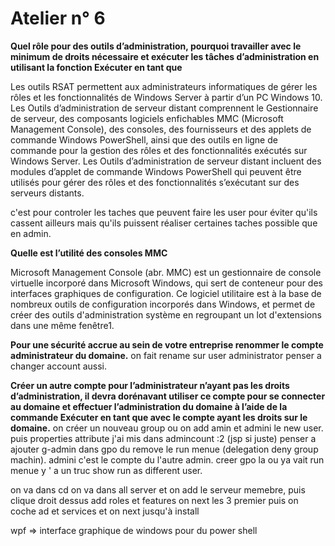 # Atelier n° 6

**Quel rôle pour des outils d’administration, pourquoi travailler avec le minimum de droits nécessaire et exécuter les tâches d’administration en utilisant la fonction Exécuter
en tant que**

Les outils RSAT permettent aux administrateurs informatiques de gérer les rôles et les fonctionnalités de Windows Server à partir d’un PC Windows 10.
Les Outils d’administration de serveur distant comprennent le Gestionnaire de serveur, des composants logiciels enfichables MMC (Microsoft Management Console), des consoles, 
des fournisseurs et des applets de commande Windows PowerShell, ainsi que des outils en ligne de commande pour la gestion des rôles et des fonctionnalités exécutés sur
Windows Server.
Les Outils d’administration de serveur distant incluent des modules d’applet de commande Windows PowerShell qui peuvent être utilisés pour gérer des rôles et des fonctionnalités 
s’exécutant sur des serveurs distants.

c'est pour controler les taches que peuvent faire les user pour éviter qu'ils cassent ailleurs mais qu'ils puissent réaliser certaines taches possible que en admin.


**Quelle est l’utilité des consoles MMC**

Microsoft Management Console (abr. MMC) est un gestionnaire de console virtuelle incorporé dans Microsoft Windows, qui sert de conteneur pour des interfaces graphiques 
de configuration. Ce logiciel utilitaire est à la base de nombreux outils de configuration incorporés dans Windows, et permet de créer des outils d'administration système 
en regroupant un lot d'extensions dans une même fenêtre1.

**Pour une sécurité accrue au sein de votre entreprise renommer le compte administrateur du domaine.**
on fait rename sur user administrator penser a changer account aussi.

**Créer un autre compte pour l’administrateur n’ayant pas les droits d’administration, il devra dorénavant utiliser ce compte pour se connecter au domaine et effectuer l’administration du domaine à l’aide de la commande  Exécuter en tant que avec le compte ayant les droits sur le domaine.**
on créer un nouveau group ou on add amin et admini le new user. puis properties attribute j'ai mis dans admincount :2 (jsp si juste)
penser a ajouter g-admin dans gpo du remove le run menue (delegation deny group machin).
admini c'est le compte du l'autre admin. creer gpo la ou ya vait run menue y ' a un truc show run as different user.

on va dans cd on va dans all server et on add le serveur memebre, puis clique droit dessus add roles et features on next les 3 premier puis on coche ad et services et on next jusqu'à install

wpf => interface graphique de windows pour du power shell

